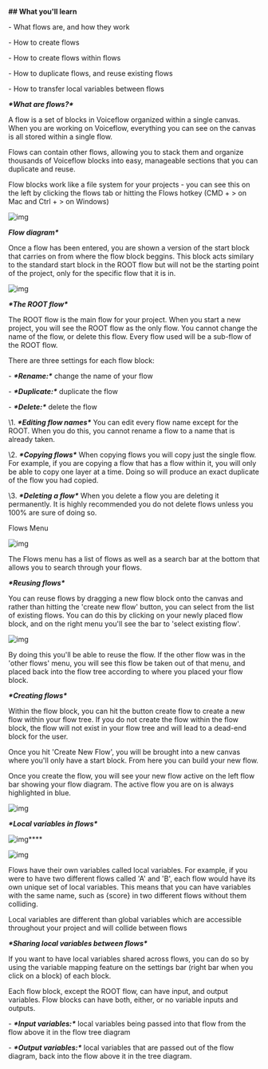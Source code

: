 **## What you'll learn**



\- What flows are, and how they work

\- How to create flows

\- How to create flows within flows

\- How to duplicate flows, and reuse existing flows

\- How to transfer local variables between flows



***\*What are flows?\****



A flow is a set of blocks in Voiceflow organized within a single canvas. When you are working on Voiceflow, everything you can see on the canvas is all stored within a single flow. 



Flows can contain other flows, allowing you to stack them and organize thousands of Voiceflow blocks into easy, manageable sections that you can duplicate and reuse.

Flow blocks work like a file system for your projects - you can see this on the left by clicking the flows tab or hitting the Flows hotkey (CMD + > on Mac and Ctrl + > on Windows)

![img](https://i.imgur.com/lCdCmxm.png)



***Flow diagram\****

Once a flow has been entered, you are shown a version of the start block that carries on from where the flow block beggins. This block acts similary to the standard start block in the ROOT flow but will not be the starting point of the project, only for the specific flow that it is in.

![img](https://i.imgur.com/doEKJSL.png)



***\*The ROOT flow\****



The ROOT flow is the main flow for your project. When you start a new project, you will see the ROOT flow as the only flow. You cannot change the name of the flow, or delete this flow. Every flow used will be a sub-flow of the ROOT flow.



There are three settings for each flow block:



\- ***\*Rename:\**** change the name of your flow

\- ***\*Duplicate:\**** duplicate the flow

\- ***\*Delete:\**** delete the flow



\1. ***\*Editing flow names\**** You can edit every flow name except for the ROOT. When you do this, you cannot rename a flow to a name that is already taken. 

\2. ***\*Copying flows\**** When copying flows you will copy just the single flow. For example, if you are copying a flow that has a flow within it, you will only be able to copy one layer at a time. Doing so will produce an exact duplicate of the flow you had copied.

\3. ***\*Deleting a flow\**** When you delete a flow you are deleting it permanently. It is highly recommended you do not delete flows unless you 100% are sure of doing so.



Flows Menu



![img](https://i.imgur.com/X8CWBhz.png)



The Flows menu has a list of flows as well as a search bar at the bottom that allows you to search through your flows.

***\*Reusing flows\****



You can reuse flows by dragging a new flow block onto the canvas and rather than hitting the 'create new flow' button, you can select from the list of existing flows. You can do this by clicking on your newly placed flow block, and on the right menu you'll see the bar to 'select existing flow'.



![img](https://downloads.intercomcdn.com/i/o/110239689/5a9a905604340395ec69fe80/image.png)



By doing this you'll be able to reuse the flow. If the other flow was in the 'other flows' menu, you will see this flow be taken out of that menu, and placed back into the flow tree according to where you placed your flow block.



***\*Creating flows\****



Within the flow block, you can hit the button create flow to create a new flow within your flow tree. If you do not create the flow within the flow block, the flow will not exist in your flow tree and will lead to a dead-end block for the user.



Once you hit 'Create New Flow', you will be brought into a new canvas where you'll only have a start block. From here you can build your new flow.



Once you create the flow, you will see your new flow active on the left flow bar showing your flow diagram. The active flow you are on is always highlighted in blue.



![img](https://downloads.intercomcdn.com/i/o/110239839/ec4f81add1252cb5c30df76f/image.png)



***\*Local variables in flows\****



![img](https://i.imgur.com/9AKANpZ.png)****

![img](https://i.imgur.com/E8dBXgn.png)

Flows have their own variables called local variables. For example, if you were to have two different flows called 'A' and 'B', each flow would have its own unique set of local variables. This means that you can have variables with the same name, such as {score} in two different flows without them colliding.



Local variables are different than global variables which are accessible throughout your project and will collide between flows



***\*Sharing local variables between flows\****



If you want to have local variables shared across flows, you can do so by using the variable mapping feature on the settings bar (right bar when you click on a block) of each block.



Each flow block, except the ROOT flow, can have input, and output variables. Flow blocks can have both, either, or no variable inputs and outputs.



\- ***\*Input variables:\**** local variables being passed into that flow from the flow above it in the flow tree diagram

\- ***\*Output variables:\**** local variables that are passed out of the flow diagram, back into the flow above it in the tree diagram. 

